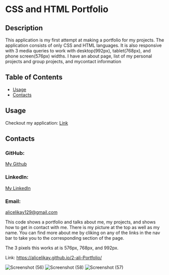 # CSS and HTML Portfolio

## Description
This application is my first attempt at making a portfolio for my projects. The application consists of only CSS and HTML languages. It is also responsive with 3 media queries to work with desktop(992px), tablet(768px), and phone screen(576px) widths. I have an about page, list of my personal projects and group projects, and mycontact information 

## Table of Contents
* [Usage](#usage)
* [Contacts](#contacts)

## Usage
Checkout my application: [Link](https://alicelikay.github.io/2-Challenge/) 

## Contacts
### GitHub: 
[My Github](https://github.com/AliCelikay)
### LinkedIn: 
[My LinkedIn](https://www.linkedin.com/in/alicelikay/)
### Email:
alicelikay129@gmail.com









This code shows a portfolio and talks about me, my projects, and shows how to get in contact with me. There is my picture at the top as well as my name. You can find more about me by cliking on any of the links in the nav bar to take you to the corresponding section of the page.

The 3 pixels this works at is 576px, 768px, and 992px.

Link: https://alicelikay.github.io/2-ali-Portfolio/ 

![Screenshot (56)](https://user-images.githubusercontent.com/111723837/191776878-646644b5-342f-4de2-92cd-b81cf2c1e68d.png)
![Screenshot (58)](https://user-images.githubusercontent.com/111723837/191776880-62dbaa9f-921d-4063-a4de-2d3c6ce9eccb.png)
![Screenshot (57)](https://user-images.githubusercontent.com/111723837/191776885-72a29721-3f49-4f2e-aeb8-6881d72f404c.png)


